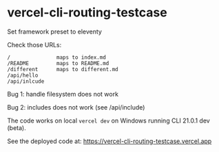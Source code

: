 # vercel-cli-routing-testcase

Set framework preset to eleventy

Check those URLs:

```
/               maps to index.md
/README         maps to README.md
/different      maps to different.md
/api/hello      
/api/inlcude
```

Bug 1: handle filesystem does not work

Bug 2: includes does not work (see /api/include)

The code works on local `vercel dev` on Windows running CLI 21.0.1 dev (beta).

See the deployed code at: https://vercel-cli-routing-testcase.vercel.app

